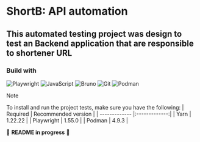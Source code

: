 # ShortB: API automation 

## This automated testing project was design to test an Backend application that are responsible to shortener URL 

### Build with
![Playwright](https://img.shields.io/badge/-playwright-%232EAD33?style=for-the-badge&logo=playwright&logoColor=white)
![JavaScript](https://img.shields.io/badge/javascript-%23323330.svg?style=for-the-badge&logo=javascript&logoColor=%23F7DF1E)
![Bruno](https://img.shields.io/badge/Bruno-F4AA41.svg?style=for-the-badge&logo=Bruno&logoColor=black)
![Git](https://img.shields.io/badge/Git-F05032.svg?style=for-the-badge&logo=Git&logoColor=white)
![Podman](https://img.shields.io/badge/Podman-892CA0.svg?style=for-the-badge&logo=Podman&logoColor=white)

> [!NOTE]  
> To install and run the project tests, make sure you have the following:
> | Required  | Recommended version |
> | ------------- |:-------------:|
> | Yarn      | 1.22.22     |
> | Playwright     | 1.55.0     |
> | Podman   | 4.9.3     |

:construction: **README in progress** :construction:
